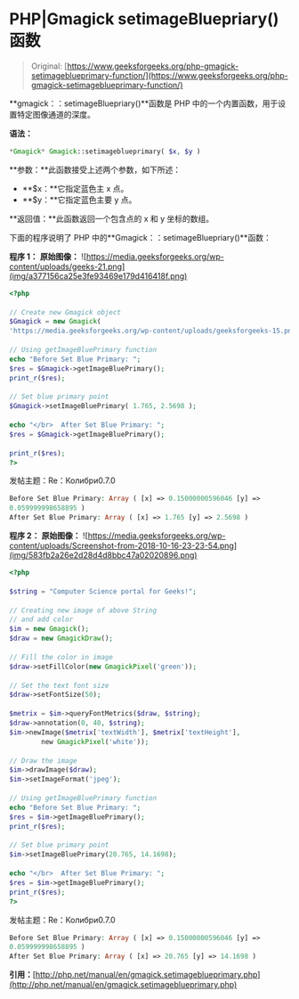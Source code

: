 # PHP|Gmagick setimageBluepriary()函数

> Original: [https://www.geeksforgeeks.org/php-gmagick-setimageblueprimary-function/](https://www.geeksforgeeks.org/php-gmagick-setimageblueprimary-function/)

**gmagick：：setimageBluepriary()**函数是 PHP 中的一个内置函数，用于设置特定图像通道的深度。

**语法：**

```php
*Gmagick* Gmagick::setimageblueprimary( $x, $y )
```

**参数：**此函数接受上述两个参数，如下所述：

*   **$x：**它指定蓝色主 x 点。
*   **$y：**它指定蓝色主要 y 点。

**返回值：**此函数返回一个包含点的 x 和 y 坐标的数组。

下面的程序说明了 PHP 中的**Gmagick：：setimageBluepriary()**函数：

**程序 1：**
**原始图像：**
![https://media.geeksforgeeks.org/wp-content/uploads/geeks-21.png](img/a377156ca25e3fe93469e179d416418f.png)

```php
<?php

// Create new Gmagick object
$Gmagick = new Gmagick(
'https://media.geeksforgeeks.org/wp-content/uploads/geeksforgeeks-15.png');

// Using getImageBluePrimary function
echo "Before Set Blue Primary: ";
$res = $Gmagick->getImageBluePrimary();
print_r($res);

// Set blue primary point
$Gmagick->setImageBluePrimary( 1.765, 2.5698 );

echo "</br>  After Set Blue Primary: ";
$res = $Gmagick->getImageBluePrimary();

print_r($res);
?>
```

发帖主题：Re：Колибри0.7.0

```php
Before Set Blue Primary: Array ( [x] => 0.15000000596046 [y] => 
0.059999998658895 )
After Set Blue Primary: Array ( [x] => 1.765 [y] => 2.5698 ) 

```

**程序 2：**
**原始图像：**
![https://media.geeksforgeeks.org/wp-content/uploads/Screenshot-from-2018-10-16-23-23-54.png](img/583fb2a26e2d28d4d8bbc47a02020896.png)

```php
<?php 

$string = "Computer Science portal for Geeks!"; 

// Creating new image of above String 
// and add color  
$im = new Gmagick(); 
$draw = new GmagickDraw(); 

// Fill the color in image 
$draw->setFillColor(new GmagickPixel('green')); 

// Set the text font size 
$draw->setFontSize(50); 

$metrix = $im->queryFontMetrics($draw, $string); 
$draw->annotation(0, 40, $string); 
$im->newImage($metrix['textWidth'], $metrix['textHeight'], 
        new GmagickPixel('white')); 

// Draw the image         
$im->drawImage($draw); 
$im->setImageFormat('jpeg'); 

// Using getImageBluePrimary function
echo "Before Set Blue Primary: ";
$res = $im->getImageBluePrimary();
print_r($res);

// Set blue primary point
$im->setImageBluePrimary(20.765, 14.1698);

echo "</br>  After Set Blue Primary: ";
$res = $im->getImageBluePrimary();
print_r($res);
?>
```

发帖主题：Re：Колибри0.7.0

```php
Before Set Blue Primary: Array ( [x] => 0.15000000596046 [y] => 
0.059999998658895 )
After Set Blue Primary: Array ( [x] => 20.765 [y] => 14.1698 ) 

```

**引用：**[http://php.net/manual/en/gmagick.setimageblueprimary.php](http://php.net/manual/en/gmagick.setimageblueprimary.php)